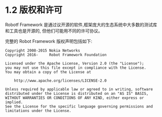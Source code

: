 # 1.2 版权和许可

Robotf Framework 是通过议开源的软件,框架庞大的生态系统中大多数的测试库和工具也是开源的,
但他们可能用不同的许可协议。

完整的 Robot Framework 版权声明包括如下:

```
Copyright 2008-2015 Nokia Networks
Copyright 2016-     Robot Framework Foundation

Licensed under the Apache License, Version 2.0 (the "License");
you may not use this file except in compliance with the License.
You may obtain a copy of the License at

    http://www.apache.org/licenses/LICENSE-2.0

Unless required by applicable law or agreed to in writing, software
distributed under the License is distributed on an "AS IS" BASIS,
WITHOUT WARRANTIES OR CONDITIONS OF ANY KIND, either express or implied.
See the License for the specific language governing permissions and
limitations under the License.
```

